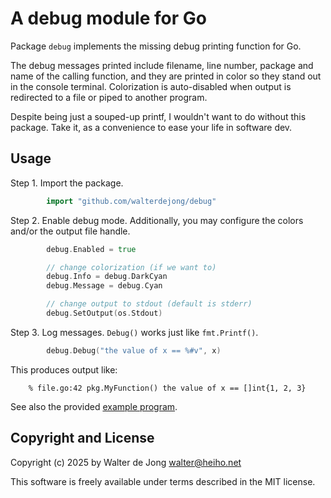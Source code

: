 A debug module for Go
=====================

Package `debug` implements the missing debug printing function for Go.

The debug messages printed include filename, line number, package and name
of the calling function, and they are printed in color so they stand out
in the console terminal. Colorization is auto-disabled when output is
redirected to a file or piped to another program.

Despite being just a souped-up printf, I wouldn't want to do without
this package. Take it, as a convenience to ease your life in software dev.

## Usage

Step 1. Import the package.

```go
		import "github.com/walterdejong/debug"
```

Step 2. Enable debug mode. Additionally, you may configure the colors
and/or the output file handle.

```go
		debug.Enabled = true

		// change colorization (if we want to)
		debug.Info = debug.DarkCyan
		debug.Message = debug.Cyan

		// change output to stdout (default is stderr)
		debug.SetOutput(os.Stdout)
```

Step 3. Log messages. `Debug()` works just like `fmt.Printf()`.

```go
		debug.Debug("the value of x == %#v", x)
```

This produces output like:

```
    % file.go:42 pkg.MyFunction() the value of x == []int{1, 2, 3}
```

See also the provided [example program](example/example.go).

## Copyright and License

Copyright (c) 2025 by Walter de Jong <walter@heiho.net>

This software is freely available under terms described in the MIT license.
